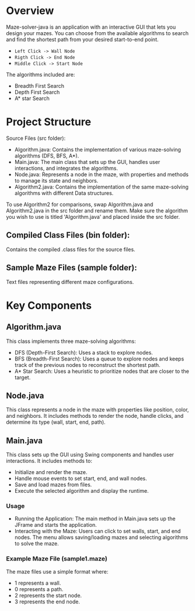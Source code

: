 # Overview

Maze-solver-java is an application with an interactive GUI that lets you design your mazes. You can choose from the available algorithms to search and find the shortest path from your desired start-to-end point.

* `Left Click -> Wall Node`
* `Rigth Click -> End Node`
* `Middle Click -> Start Node`

The algorithms included are:

* Breadth First Search
* Depth First Search
* A* star Search 

# Project Structure
Source Files (src folder):

- Algorithm.java: Contains the implementation of various maze-solving algorithms (DFS, BFS, A*).
- Main.java: The main class that sets up the GUI, handles user interactions, and integrates the algorithms.
- Node.java: Represents a node in the maze, with properties and methods to manage its state and neighbors.
- Algorithm2.java: Contains the implementation of the same maze-solving algorithms with different Data structures.

To use Algorithm2 for comparisons, swap Algorithm.java and Algorithm2.java in the src folder and rename them.
Make sure the algorithm you wish to use is titled 'Algorithm.java' and placed inside the src folder. 

## Compiled Class Files (bin folder):

Contains the compiled .class files for the source files.

## Sample Maze Files (sample folder):

Text files representing different maze configurations.

# Key Components

## Algorithm.java
This class implements three maze-solving algorithms:

- DFS (Depth-First Search): Uses a stack to explore nodes.
- BFS (Breadth-First Search): Uses a queue to explore nodes and keeps track of the previous nodes to reconstruct
the shortest path.
- A* Star Search: Uses a heuristic to prioritize nodes that are closer to the target.

## Node.java
This class represents a node in the maze with properties like position, color, and neighbors. It includes methods to render the node, handle clicks, and determine its type (wall, start, end, path).

## Main.java
This class sets up the GUI using Swing components and handles user interactions. It includes methods to:

- Initialize and render the maze.
- Handle mouse events to set start, end, and wall nodes.
- Save and load mazes from files.
- Execute the selected algorithm and display the runtime.

### Usage

- Running the Application: The main method in Main.java sets up the JFrame and starts the application.
- Interacting with the Maze: Users can click to set walls, start, and end nodes. The menu allows saving/loading mazes and selecting algorithms to solve the maze.

### Example Maze File (sample1.maze)

The maze files use a simple format where:

- 1 represents a wall.
- 0 represents a path.
- 2 represents the start node.
- 3 represents the end node.
